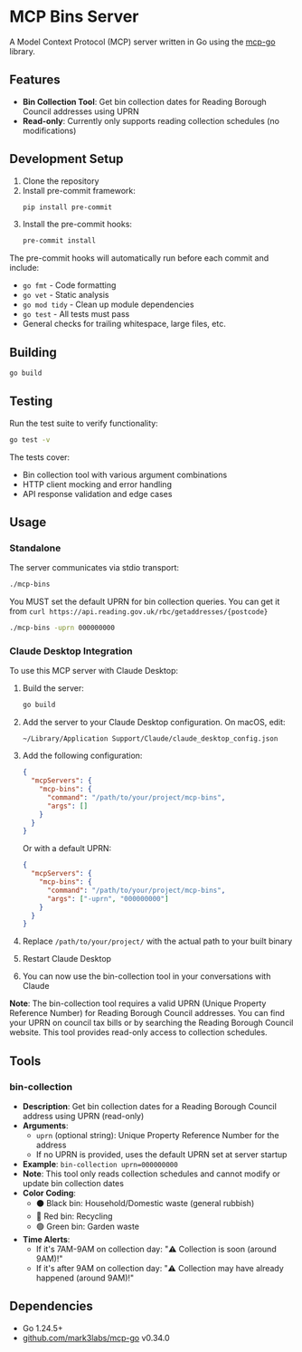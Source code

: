# MCP Bins Server

A Model Context Protocol (MCP) server written in Go using the [mcp-go](https://github.com/mark3labs/mcp-go) library.

## Features

- **Bin Collection Tool**: Get bin collection dates for Reading Borough Council addresses using UPRN
- **Read-only**: Currently only supports reading collection schedules (no modifications)

## Development Setup

1. Clone the repository
2. Install pre-commit framework:
   ```bash
   pip install pre-commit
   ```
3. Install the pre-commit hooks:
   ```bash
   pre-commit install
   ```

The pre-commit hooks will automatically run before each commit and include:

- `go fmt` - Code formatting
- `go vet` - Static analysis
- `go mod tidy` - Clean up module dependencies
- `go test` - All tests must pass
- General checks for trailing whitespace, large files, etc.

## Building

```bash
go build
```

## Testing

Run the test suite to verify functionality:

```bash
go test -v
```

The tests cover:

- Bin collection tool with various argument combinations
- HTTP client mocking and error handling
- API response validation and edge cases

## Usage

### Standalone

The server communicates via stdio transport:

```bash
./mcp-bins
```

You MUST set the default UPRN for bin collection queries. You can get it from
`curl https://api.reading.gov.uk/rbc/getaddresses/{postcode}`

```bash
./mcp-bins -uprn 000000000
```

### Claude Desktop Integration

To use this MCP server with Claude Desktop:

1. Build the server:

   ```bash
   go build
   ```

2. Add the server to your Claude Desktop configuration. On macOS, edit:

   ```
   ~/Library/Application Support/Claude/claude_desktop_config.json
   ```

3. Add the following configuration:

   ```json
   {
     "mcpServers": {
       "mcp-bins": {
         "command": "/path/to/your/project/mcp-bins",
         "args": []
       }
     }
   }
   ```

   Or with a default UPRN:

   ```json
   {
     "mcpServers": {
       "mcp-bins": {
         "command": "/path/to/your/project/mcp-bins",
         "args": ["-uprn", "000000000"]
       }
     }
   }
   ```

4. Replace `/path/to/your/project/` with the actual path to your built binary

5. Restart Claude Desktop

6. You can now use the bin-collection tool in your conversations with Claude

**Note**: The bin-collection tool requires a valid UPRN (Unique Property Reference Number) for Reading Borough Council addresses. You can find your UPRN on council tax bills or by searching the Reading Borough Council website. This tool provides read-only access to collection schedules.

## Tools

### bin-collection

- **Description**: Get bin collection dates for a Reading Borough Council address using UPRN (read-only)
- **Arguments**:
  - `uprn` (optional string): Unique Property Reference Number for the address
  - If no UPRN is provided, uses the default UPRN set at server startup
- **Example**: `bin-collection uprn=000000000`
- **Note**: This tool only reads collection schedules and cannot modify or update bin collection dates
- **Color Coding**:
  - ⚫ Black bin: Household/Domestic waste (general rubbish)
  - 🔴 Red bin: Recycling
  - 🟢 Green bin: Garden waste
- **Time Alerts**:
  - If it's 7AM-9AM on collection day: "⚠️ Collection is soon (around 9AM)!"
  - If it's after 9AM on collection day: "⚠️ Collection may have already happened (around 9AM)!"

## Dependencies

- Go 1.24.5+
- [github.com/mark3labs/mcp-go](https://github.com/mark3labs/mcp-go) v0.34.0
